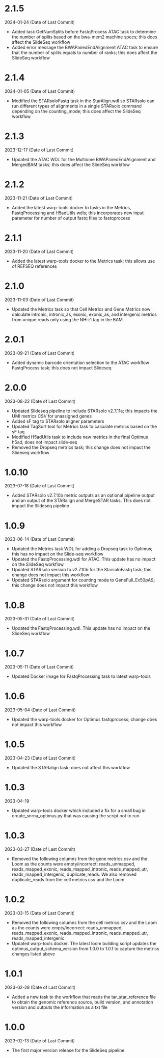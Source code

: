 # 2.1.5
2024-01-24 (Date of Last Commit)

* Added task GetNumSplits before FastqProcess ATAC task to determine the number of splits based on the bwa-mem2 machine specs; this does affect the SlideSeq workflow
* Added error message the BWAPairedEndAlignment ATAC task to ensure that the number of splits equals to number of ranks; this does affect the SlideSeq workflow
  
# 2.1.4
2024-01-05 (Date of Last Commit)

* Modified the STARsoloFastq task in the StarAlign.wdl so STARsolo can run different types of alignments in a single STARsolo command depending on the counting_mode; this does affect the SlideSeq workflow

# 2.1.3
2023-12-17 (Date of Last Commit)

* Updated the ATAC WDL for the Multiome BWAPairedEndAlignment and MergedBAM tasks; this does affect the SlideSeq workflow
  

# 2.1.2
2023-11-21 (Date of Last Commit)

* Added the latest warp-tools docker to tasks in the Metrics, FastqProcessing and H5adUtils wdls; this incorporates new input parameter for number of output fastq files to fastqprocess

# 2.1.1
2023-11-20 (Date of Last Commit)

* Added the latest warp-tools docker to the Metrics task; this allows use of REFSEQ references

# 2.1.0
2023-11-03 (Date of Last Commit)

* Updated the Metrics task so that Cell Metrics and Gene Metrics now calculate intronic, intronic_as, exonic, exonic_as, and intergenic metrics from unique reads only using the NH:i:1 tag in the BAM

# 2.0.1
2023-09-21 (Date of Last Commit)
* Added dynamic barcode orientation selection to the ATAC workflow FastqProcess task; this does not impact Slideseq

# 2.0.0
2023-08-22 (Date of Last Commit)

* Updated Slideseq pipeline to include STARsolo v2.7.11a; this impacts the UMI metrics CSV for unassigned genes
* Added sF tag to STARsolo aligner parameters
* Updated TagSort tool for Metrics task to calculate metrics based on the sF tag
* Modified H5adUtils task to include new metrics in the final Optimus h5ad; does not impact slide-seq
* Removed the Dropseq metrics task; this change does not impact the Slideseq workflow

# 1.0.10
2023-07-18 (Date of Last Commit)

* Added STARsolo v2.7.10b metric outputs as an optional pipeline output and an output of the STARalign and MergeSTAR tasks. This does not impact the Slideseq pipeline

# 1.0.9
2023-06-14 (Date of Last Commit)

* Updated the Metrics task WDL for adding a Dropseq task to Optimus; this has no impact on the Slide-seq workflow
* Updated the FastqProcessing.wdl for ATAC. This update has no impact on the SlideSeq workflow
* Updated STARsolo version to v2.7.10b for the StarsoloFastq task; this change does not impact this workflow
* Updated STARsolo argument for counting mode to GeneFull_Ex50pAS; this change does not impact this workflow 


# 1.0.8
2023-05-31 (Date of Last Commit)

* Updated the FastqProcessing.wdl. This update has no impact on the SlideSeq workflow

# 1.0.7
2023-05-11 (Date of Last Commit)

* Updated Docker image for FastqProcessing task to latest warp-tools

# 1.0.6
2023-05-04 (Date of Last Commit)

* Updated the warp-tools docker for Optimus fastqprocess; change does not impact this workflow

# 1.0.5
2023-04-23 (Date of Last Commit)

* Updated the STARalign task; does not affect this workflow

# 1.0.3
2023-04-19

* Updated warp-tools docker which included a fix for a small bug in create_snrna_optimus.py that was causing the script not to run

# 1.0.3
2023-03-27 (Date of Last Commit)
* Removed the following columns from the gene metrics csv and the Loom as the counts were empty/incorrect: reads_unmapped, reads_mapped_exonic, reads_mapped_intronic, reads_mapped_utr, reads_mapped_intergenic, duplicate_reads. We also removed duplicate_reads from the cell metrics csv and the Loom

# 1.0.2
2023-03-15 (Date of Last Commit)

* Removed the following columns from the cell metrics csv and the Loom as the counts were empty/incorrect: reads_unmapped, reads_mapped_exonic, reads_mapped_intronic, reads_mapped_utr, reads_mapped_intergenic
* Updated warp-tools docker. The latest loom building script updates the optimus_output_schema_version from 1.0.0 to 1.0.1 to capture the metrics changes listed above 


# 1.0.1
2023-02-28 (Date of Last Commit)

* Added a new task to the workflow that reads the tar_star_reference file to obtain the genomic reference source, build version, and annotation version and outputs the information as a txt file

# 1.0.0
2023-02-13 (Date of Last Commit)

* The first major version release for the SlideSeq pipeline
